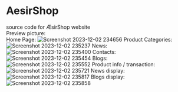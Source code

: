 # AesirShop
source code for ÆsirShop website <br/>
Preview picture: <br/>
Home Page:
![Screenshot 2023-12-02 234656](https://github.com/KyleValkyrie/AesirShop/assets/55749401/bfa937f9-5001-43a6-a2aa-ccbbebe5d5df)
Product Categories:
![Screenshot 2023-12-02 235237](https://github.com/KyleValkyrie/AesirShop/assets/55749401/b7236d3f-5136-4293-bd3a-16a30ef682d1)
News:
![Screenshot 2023-12-02 235400](https://github.com/KyleValkyrie/AesirShop/assets/55749401/b0eb7314-49a5-4127-a309-9fb9d29bbe78)
Contacts:
![Screenshot 2023-12-02 235454](https://github.com/KyleValkyrie/AesirShop/assets/55749401/cad4a96b-1211-47cf-aa8d-20218bed9b6b)
Blogs:
![Screenshot 2023-12-02 235552](https://github.com/KyleValkyrie/AesirShop/assets/55749401/1e621311-b9e6-4664-810a-677ae2112b10)
Product info / transaction:
![Screenshot 2023-12-02 235721](https://github.com/KyleValkyrie/AesirShop/assets/55749401/af2ccf19-1b5e-48a4-b725-a8c04d443f89)
News display:
![Screenshot 2023-12-02 235817](https://github.com/KyleValkyrie/AesirShop/assets/55749401/6676d4c9-2dd1-4ffb-872f-80cdec7df64b)
Blogs display:
![Screenshot 2023-12-02 235858](https://github.com/KyleValkyrie/AesirShop/assets/55749401/c94994d9-6b48-450d-ab13-4d5ce6a36dea)
